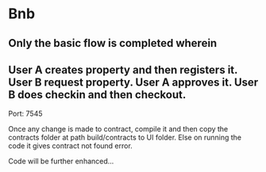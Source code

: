 # Bnb
Only the basic flow is completed wherein 
------
User A creates property and then registers it.
User B request property.
User A approves it.
User B does checkin and then checkout.
------
Port: 7545

Once any change is made to contract, compile it and then copy the contracts folder at path build/contracts to UI folder.
Else on running the code it gives contract not found error.

Code will be further enhanced...
